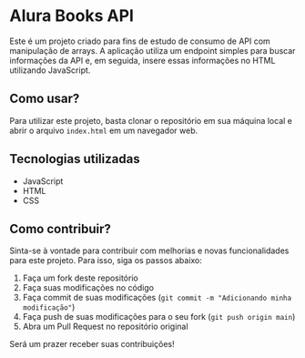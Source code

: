 # Alura Books API

Este é um projeto criado para fins de estudo de consumo de API com manipulação de arrays. A aplicação utiliza um endpoint simples para buscar informações da API e, em seguida, insere essas informações no HTML utilizando JavaScript.

## Como usar?

Para utilizar este projeto, basta clonar o repositório em sua máquina local e abrir o arquivo `index.html` em um navegador web.

## Tecnologias utilizadas

- JavaScript
- HTML
- CSS

## Como contribuir?

Sinta-se à vontade para contribuir com melhorias e novas funcionalidades para este projeto. Para isso, siga os passos abaixo:

1. Faça um fork deste repositório
2. Faça suas modificações no código
3. Faça commit de suas modificações (`git commit -m "Adicionando minha modificação"`)
4. Faça push de suas modificações para o seu fork (`git push origin main`)
5. Abra um Pull Request no repositório original

Será um prazer receber suas contribuições!
